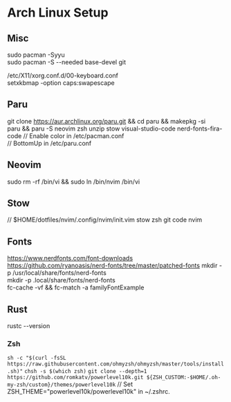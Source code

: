 # Arch Linux Setup

## Misc
sudo pacman -Syyu  
sudo pacman -S --needed base-devel git  

/etc/X11/xorg.conf.d/00-keyboard.conf  
setxkbmap -option caps:swapescape  

## Paru  
git clone https://aur.archlinux.org/paru.git && cd paru && makepkg -si  
paru && paru -S neovim zsh unzip stow visual-studio-code nerd-fonts-fira-code
// Enable color in /etc/pacman.conf  
// BottomUp in /etc/paru.conf  

## Neovim
sudo rm -rf /bin/vi && sudo ln /bin/nvim /bin/vi

## Stow
// $HOME/dotfiles/nvim/.config/nvim/init.vim
stow zsh git code nvim

## Fonts
https://www.nerdfonts.com/font-downloads  
https://github.com/ryanoasis/nerd-fonts/tree/master/patched-fonts
mkdir -p /usr/local/share/fonts/nerd-fonts  
mkdir -p .local/share/fonts/nerd-fonts  
fc-cache -vf && fc-match -a familyFontExample  

## Rust

rustc --version  

### Zsh
`sh -c "$(curl -fsSL https://raw.githubusercontent.com/ohmyzsh/ohmyzsh/master/tools/install.sh)"`
`chsh -s $(which zsh)`
`git clone --depth=1 https://github.com/romkatv/powerlevel10k.git ${ZSH_CUSTOM:-$HOME/.oh-my-zsh/custom}/themes/powerlevel10k`
// Set ZSH_THEME="powerlevel10k/powerlevel10k" in ~/.zshrc.  



